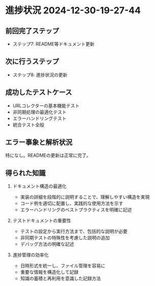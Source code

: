 # 進捗状況 2024-12-30-19-27-44

## 前回完了ステップ
- ステップ7: README等ドキュメント更新

## 次に行うステップ
- ステップ8: 進捗状況の更新

## 成功したテストケース
- URLコレクターの基本機能テスト
- 非同期処理の最適化テスト
- エラーハンドリングテスト
- 統合テスト全般

## エラー事象と解析状況
特になし。READMEの更新は正常に完了。

## 得られた知識
1. ドキュメント構造の最適化
   - 実装の詳細を段階的に説明することで、理解しやすい構造を実現
   - コード例を適切に配置し、実践的な使用方法を示す
   - エラーハンドリングのベストプラクティスを明確に記述

2. テストドキュメントの重要性
   - テストの設定から実行方法まで、包括的な説明が必要
   - 非同期テストの特殊性を考慮した説明の追加
   - デバッグ方法の明確な記述

3. 進捗管理の効率化
   - 日時形式を統一し、ファイル管理を容易に
   - 重要な情報を構造化して記録
   - 知識の蓄積と再利用を意識した記録方法 